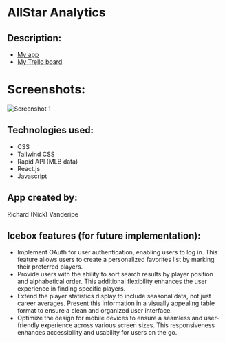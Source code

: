 # AllStar Analytics

## Description:

- [My app](https://tiny-faun-82bd85.netlify.app/)
- [My Trello board](https://trello.com/b/hxpv54sd/project-3-allstar-analytics-mlb)

# Screenshots:

![Screenshot 1](https://mail.google.com/mail/u/1?ui=2&ik=66c7310344&attid=0.1.1&permmsgid=msg-f:1785987755696631817&th=18c91a66b77eb009&view=fimg&fur=ip&sz=s0-l75-ft&attbid=ANGjdJ-aJPJRj8-a3vKdxJOf5xUuXVwGOgmzS-293Rv8VyYifUpK1qFmMhLYkw4RlBfXXwG2ejiVbSr1hXoh5llEm9_82yyV29eHViJzKjgd0dz4CI4BzQinDYdIZc8&disp=emb)


## Technologies used:
- CSS
- Tailwind CSS
- Rapid API (MLB data)
- React.js
- Javascript

## App created by:
Richard (Nick) Vanderipe

## Icebox features (for future implementation):
- Implement OAuth for user authentication, enabling users to log in. This feature allows users to create a personalized favorites list by marking their preferred players.
- Provide users with the ability to sort search results by player position and alphabetical order. This additional flexibility enhances the user experience in finding specific players.
- Extend the player statistics display to include seasonal data, not just career averages. Present this information in a visually appealing table format to ensure a clean and organized user interface.
- Optimize the design for mobile devices to ensure a seamless and user-friendly experience across various screen sizes. This responsiveness enhances accessibility and usability for users on the go.

